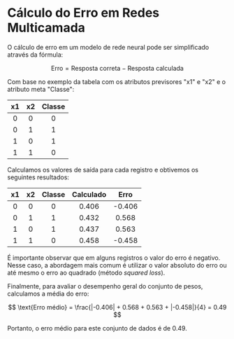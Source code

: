 # Cálculo do Erro em Redes Multicamada

O cálculo de erro em um modelo de rede neural pode ser simplificado através da fórmula:

$$
\text{Erro} = \text{Resposta correta} - \text{Resposta calculada}
$$

Com base no exemplo da tabela com os atributos previsores "x1" e "x2" e o atributo meta "Classe":

| x1  | x2  | Classe |
| :-: | :-: | :----: |
|  0  |  0  |   0    |
|  0  |  1  |   1    |
|  1  |  0  |   1    |
|  1  |  1  |   0    |

Calculamos os valores de saída para cada registro e obtivemos os seguintes resultados:

| x1  | x2  | Classe | Calculado |  Erro  |
| :-: | :-: | :----: | :-------: | :----: |
|  0  |  0  |   0    |   0.406   | -0.406 |
|  0  |  1  |   1    |   0.432   | 0.568  |
|  1  |  0  |   1    |   0.437   | 0.563  |
|  1  |  1  |   0    |   0.458   | -0.458 |

É importante observar que em alguns registros o valor do erro é negativo. Nesse caso, a abordagem mais comum é utilizar o valor absoluto do erro ou até mesmo o erro ao quadrado (método _squared loss_).

Finalmente, para avaliar o desempenho geral do conjunto de pesos, calculamos a média do erro:

$$
\text{Erro médio} = \frac{|-0.406| + 0.568 + 0.563 + |-0.458|}{4} = 0.49
$$

Portanto, o erro médio para este conjunto de dados é de $0.49$.